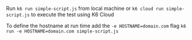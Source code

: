 Run `k6 run simple-script.js` from local machine or `k6 cloud run simple-script.js` to execute the test using K6 Cloud

To define the hostname at run time add the `-e HOSTNAME=domain.com` flag `k6 run -e HOSTNAME=domain.com simple-script.js`

